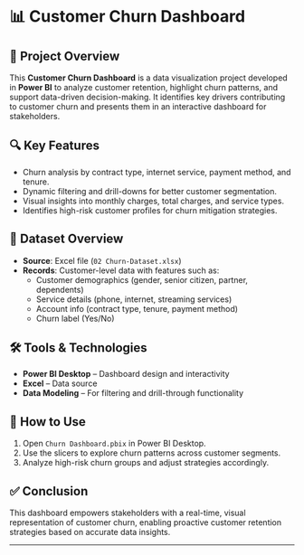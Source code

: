 # 📊 Customer Churn Dashboard

## 📌 Project Overview
This **Customer Churn Dashboard** is a data visualization project developed in **Power BI** to analyze customer retention, highlight churn patterns, and support data-driven decision-making. It identifies key drivers contributing to customer churn and presents them in an interactive dashboard for stakeholders.

## 🔍 Key Features
- Churn analysis by contract type, internet service, payment method, and tenure.
- Dynamic filtering and drill-downs for better customer segmentation.
- Visual insights into monthly charges, total charges, and service types.
- Identifies high-risk customer profiles for churn mitigation strategies.

## 🧾 Dataset Overview
- **Source**: Excel file (`02 Churn-Dataset.xlsx`)
- **Records**: Customer-level data with features such as:
  - Customer demographics (gender, senior citizen, partner, dependents)
  - Service details (phone, internet, streaming services)
  - Account info (contract type, tenure, payment method)
  - Churn label (Yes/No)

## 🛠 Tools & Technologies
- **Power BI Desktop** – Dashboard design and interactivity
- **Excel** – Data source
- **Data Modeling** – For filtering and drill-through functionality

## 🚀 How to Use
1. Open `Churn Dashboard.pbix` in Power BI Desktop.
2. Use the slicers to explore churn patterns across customer segments.
3. Analyze high-risk churn groups and adjust strategies accordingly.

## ✅ Conclusion
This dashboard empowers stakeholders with a real-time, visual representation of customer churn, enabling proactive customer retention strategies based on accurate data insights.

---
